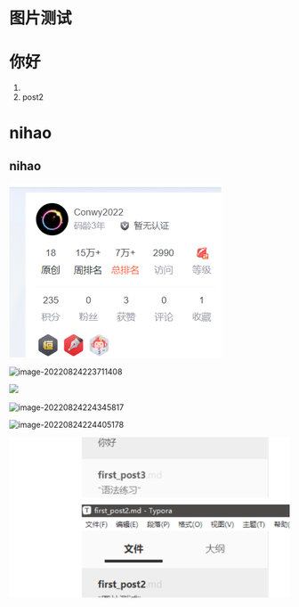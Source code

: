 # 图片测试


# 你好

1. 
2. post2

# nihao

## nihao



![image-20220824214806183](/imageTest/image-20220824214806183.png)

![image-20220824223711408](imageTest/image-20220824223711408.png)



![](imageTest/image-20220824223902339.png)

![image-20220824224345817](imageTest/image-20220824224345817.png)

![image-20220824224405178](imageTest/image-20220824224405178.png)





![image-20220824224819246](/first_post2.assets/image-20220824224819246.png)


